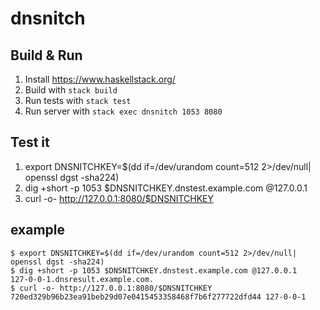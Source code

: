 # dnsnitch

## Build & Run

1. Install https://www.haskellstack.org/
1. Build with `stack build`
1. Run tests with `stack test`
1. Run server with `stack exec dnsnitch 1053 8080`

## Test it

1. export DNSNITCHKEY=$(dd if=/dev/urandom count=512 2>/dev/null| openssl dgst -sha224)
1. dig +short -p 1053 $DNSNITCHKEY.dnstest.example.com @127.0.0.1
1. curl -o- http://127.0.0.1:8080/$DNSNITCHKEY

## example

```console
$ export DNSNITCHKEY=$(dd if=/dev/urandom count=512 2>/dev/null| openssl dgst -sha224)
$ dig +short -p 1053 $DNSNITCHKEY.dnstest.example.com @127.0.0.1
127-0-0-1.dnsresult.example.com.
$ curl -o- http://127.0.0.1:8080/$DNSNITCHKEY
720ed329b96b23ea91beb29d07e0415453358468f7b6f277722dfd44 127-0-0-1
```
